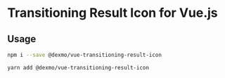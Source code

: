 # Transitioning Result Icon for Vue.js

## Usage
```sh
npm i --save @dexmo/vue-transitioning-result-icon
```
```sh
yarn add @dexmo/vue-transitioning-result-icon
```
